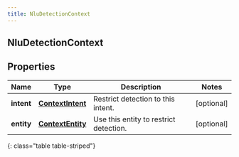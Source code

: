 ```yaml
---
title: NluDetectionContext
---
```

## NluDetectionContext


## Properties

| Name | Type | Description | Notes |
| ------------ | ------------- | ------------- | ------------- |
| **intent** | <!----><!---->[**ContextIntent**](ContextIntent.html)<!----> | Restrict detection to this intent. |  [optional] |
| **entity** | <!----><!---->[**ContextEntity**](ContextEntity.html)<!----> | Use this entity to restrict detection. |  [optional] |
{: class="table table-striped"}



